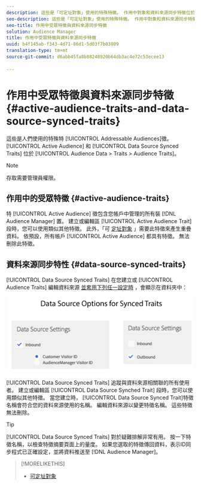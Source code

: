 ```yaml
---
description: 這些是「可定址對象」使用的特殊特徵。 作用中對象和資料來源同步特徵位於「對象資料>特徵>對象特徵」中。
seo-description: 這些是「可定址對象」使用的特殊特徵。 作用中對象和資料來源同步特徵位於「對象資料>特徵>對象特徵」中。
seo-title: 作用中受眾特徵與資料來源同步特徵
solution: Audience Manager
title: 作用中受眾特徵與資料來源同步特徵
uuid: b4f145ab-f343-4d71-86d1-5d03f7b03809
translation-type: tm+mt
source-git-commit: d6abb45fa8b88248920b64db3ac4e72c53ecee13

---
```



# 作用中受眾特徵與資料來源同步特徵 {#active-audience-traits-and-data-source-synced-traits}

這些是人們使用的特殊特 [!UICONTROL Addressable Audiences]徵。 [!UICONTROL Active Audience] 和 [!UICONTROL Data Source Synced Traits] 位於 [!UICONTROL Audience Data > Traits > Audience Traits]。

>[!NOTE]
>
>存取需要管理員權限。

## 作用中的受眾特徵 {#active-audience-traits}

特 [!UICONTROL Active Audience] 徵包含您帳戶中管理的所有裝 [!DNL Audience Manager] 置。 建立或編輯區 [!UICONTROL Active Audience Trait] 段時，您可以使用類似其他特徵。 此外，「可 [定址對象](../../features/addressable-audiences.md) 」需要此特徵來產生重疊資料。 依預設，所有帳戶 [!UICONTROL Active Audience] 都具有特徵。 無法刪除此特徵。

## 資料來源同步特性 {#data-source-synced-traits}

[!UICONTROL Data Source Synced Traits] 在您建立或 [!UICONTROL Audience Traits] 編輯資料來源 [並套用下列任一設定時](../../features/manage-datasources.md#create-data-source) ，會顯示在資料夾中：

![](assets/datasource_synced.png)

[!UICONTROL Data Source Synced Traits] 追蹤與資料來源相關聯的所有使用者。 建立或編輯區 [!UICONTROL Data Source Synched Trait] 段時，您可以使用類似其他特徵。 當您建立時， [!UICONTROL Data Source Synced Trait]特徵名稱會符合您的資料來源使用的名稱。 編輯資料來源以變更特徵名稱。 這些特徵無法刪除。

>[!TIP]
>
>[!UICONTROL Data Source Synced Traits] 對於疑難排解非常有用。 按一下特徵名稱，以檢查特徵摘要頁面上的量度。 如果您選取的特徵傳回資料，表示ID同步程式已正確設定，並將資料推送至 [!DNL Audience Manager]。

>[!MORELIKETHIS]
>
>* [可定址對象](../../features/addressable-audiences.md)

